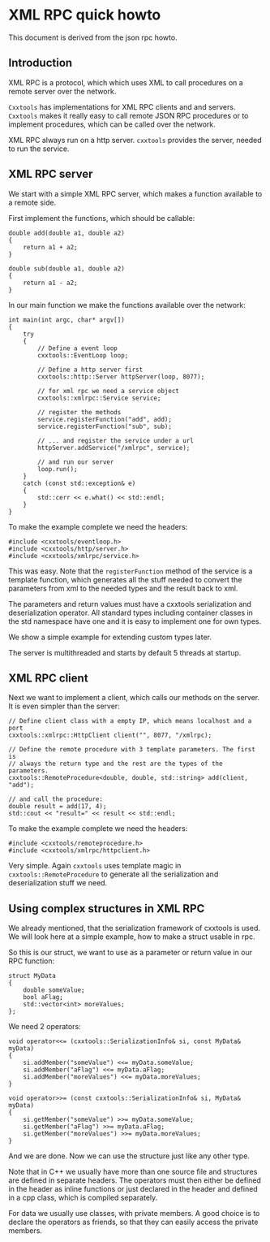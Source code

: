 XML RPC quick howto
===================

This document is derived from the json rpc howto.

Introduction
------------

XML RPC is a protocol, which which uses XML to call procedures on a remote
server over the network.

`Cxxtools` has implementations for XML RPC clients and and servers. `Cxxtools`
makes it really easy to call remote JSON RPC procedures or to implement
procedures, which can be called over the network.

XML RPC always run on a http server. `cxxtools` provides the server, needed to
run the service.

XML RPC server
---------------

We start with a simple XML RPC server, which makes a function available to a
remote side.

First implement the functions, which should be callable:

    double add(double a1, double a2)
    {
        return a1 + a2;
    }

    double sub(double a1, double a2)
    {
        return a1 - a2;
    }

In our main function we make the functions available over the network:

    int main(int argc, char* argv[])
    {
        try
        {
            // Define a event loop
            cxxtools::EventLoop loop;

            // Define a http server first
            cxxtools::http::Server httpServer(loop, 8077);

            // for xml rpc we need a service object
            cxxtools::xmlrpc::Service service;

            // register the methods
            service.registerFunction("add", add);
            service.registerFunction("sub", sub);

            // ... and register the service under a url
            httpServer.addService("/xmlrpc", service);

            // and run our server
            loop.run();
        }
        catch (const std::exception& e)
        {
            std::cerr << e.what() << std::endl;
        }
    }

To make the example complete we need the headers:

    #include <cxxtools/eventloop.h>
    #include <cxxtools/http/server.h>
    #include <cxxtools/xmlrpc/service.h>

This was easy. Note that the `registerFunction` method of the service is a
template function, which generates all the stuff needed to convert the
parameters from xml to the needed types and the result back to xml.

The parameters and return values must have a cxxtools serialization and
deserialization operator. All standard types including container classes in the
std namespace have one and it is easy to implement one for own types.

We show a simple example for extending custom types later.

The server is multithreaded and starts by default 5 threads at startup.

XML RPC client
---------------

Next we want to implement a client, which calls our methods on the server. It is
even simpler than the server:

    // Define client class with a empty IP, which means localhost and a port
    cxxtools::xmlrpc::HttpClient client("", 8077, "/xmlrpc);

    // Define the remote procedure with 3 template parameters. The first is
    // always the return type and the rest are the types of the parameters.
    cxxtools::RemoteProcedure<double, double, std::string> add(client, "add");

    // and call the procedure:
    double result = add(17, 4);
    std::cout << "result=" << result << std::endl;

To make the example complete we need the headers:

    #include <cxxtools/remoteprocedure.h>
    #include <cxxtools/xmlrpc/httpclient.h>

Very simple. Again `cxxtools` uses template magic in `cxxtools::RemoteProcedure`
to generate all the serialization and deserialization stuff we need.

Using complex structures in XML RPC
------------------------------------

We already mentioned, that the serialization framework of cxxtools is used. We
will look here at a simple example, how to make a struct usable in rpc.

So this is our struct, we want to use as a parameter or return value in our RPC
function:

    struct MyData
    {
        double someValue;
        bool aFlag;
        std::vector<int> moreValues;
    };

We need 2 operators:

    void operator<<= (cxxtools::SerializationInfo& si, const MyData& myData)
    {
        si.addMember("someValue") <<= myData.someValue;
        si.addMember("aFlag") <<= myData.aFlag;
        si.addMember("moreValues") <<= myData.moreValues;
    }

    void operator>>= (const cxxtools::SerializationInfo& si, MyData& myData)
    {
        si.getMember("someValue") >>= myData.someValue;
        si.getMember("aFlag") >>= myData.aFlag;
        si.getMember("moreValues") >>= myData.moreValues;
    }

And we are done. Now we can use the structure just like any other type.

Note that in C++ we usually have more than one source file and structures are
defined in separate headers. The operators must then either be defined in the
header as inline functions or just declared in the header and defined in a cpp
class, which is compiled separately.

For data we usually use classes, with private members. A good choice is to
declare the operators as friends, so that they can easily access the private
members.
